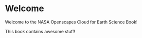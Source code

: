 # Welcome

Welcome to the NASA Openscapes Cloud for Earth Science Book!  

This book contains awesome stuff!  

```{tip} This is going to be great!
```
